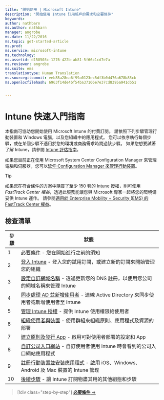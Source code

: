 ```yaml
---
title: "開始使用 | Microsoft Intune"
description: "開始使用 Intune 訂用帳戶的需求和必要條件"
keywords: 
author: nathbarn
ms.author: nathbarn
manager: angrobe
ms.date: 11/22/2016
ms.topic: get-started-article
ms.prod: 
ms.service: microsoft-intune
ms.technology: 
ms.assetid: d158503c-1276-422b-ab81-5f66c1cd7e7a
ms.reviewer: angrobe
ms.suite: ems
translationtype: Human Translation
ms.sourcegitcommit: eeb85a28ea6f99a0123ec5df3b0d476a678b85cb
ms.openlocfilehash: 6963f14de4bf54ba37166e7e37cd8395a941db51


---
```



# <a name="intune-quick-start-guide"></a>Intune 快速入門指南
本指南可協助您開始使用 Microsoft Intune 的付費訂閱。 請依照下列步驟管理行動裝置和 Windows 電腦，以及您組織中的應用程式。 您可以依序執行每個步驟，或在某個步驟不適用於您的環境或商務需求時跳過該步驟。 如果您想要試著了解 Intune，請參閱 [Intune 評估指南](/intune/understand-explore/get-started-with-a-30-day-trial-of-microsoft-intune)。  

如果您目前正在使用 Microsoft System Center Configuration Manager 來管理電腦和伺服器，您可以[延伸 Configuration Manager 來管理行動裝置](https://docs.microsoft.com/sccm/mdm/understand/choose-between-standalone-intune-and-hybrid-mobile-device-management)。

>[!TIP]
>如果您在符合條件的方案中購買了至少 150 套的 Intune 授權，則可使用 *FastTrack Center 權益*，透過此服務能讓您與 Microsoft 專家一起將您的環境備妥供 Intune 運作。 請參閱[適用於 Enterprise Mobility + Security (EMS) 的 FastTrack Center 權益](https://docs.microsoft.com/enterprise-mobility-security/Solutions/enterprise-mobility-fasttrack-program)。

## <a name="checklist"></a>檢查清單

| 步驟 | 狀態  |
| ------------- |-------------|
| 1  | [必要條件](what-to-know-before-you-start-microsoft-intune.md) - 您在開始進行之前的須知|
| 2 |  [登入 Intune](start-with-a-paid-subscription-to-microsoft-intune-step-1.md) - 登入您的試用訂閱，或建立新的訂閱來開始管理您的組織   |  
| 3 | [設定自訂網域名稱](start-with-a-paid-subscription-to-microsoft-intune-step-2.md) - 透過更新您的 DNS 註冊，以使用您公司的網域名稱來管理 Intune   |
| 4 | [同步處理 AD 並新增使用者](start-with-a-paid-subscription-to-microsoft-intune-step-3.md) - 連線 Active Directory 來同步使用者或新增使用者至 Intune  |
| 5 | [管理 Intune 授權](start-with-a-paid-subscription-to-microsoft-intune-step-4.md) - 提供 Intune 使用權限給使用者|
| 6 | [組織使用者與裝置](start-with-a-paid-subscription-to-microsoft-intune-step-5.md) - 使用群組來組織原則、應用程式及資源的部署 |
| 7 | [建立原則及發行 App](start-with-a-paid-subscription-to-microsoft-intune-step-6.md) - 啟用可對使用者部署的設定和 App |
| 8 | [自訂公司入口網站](start-with-a-paid-subscription-to-microsoft-intune-step-7.md) - 自訂使用者使用 Intune 時會看到的公司入口網站應用程式  |
| 9 | [註冊行動裝置並安裝應用程式](start-with-a-paid-subscription-to-microsoft-intune-step-8.md) - 啟用 iOS、Windows、Android 及 Mac 裝置的 Intune 管理 |
|10 | [後續步驟](post-configuration-tasks.md) - 讓 Intune 訂閱物盡其用的其他組態和步驟|


>[!div class="step-by-step"]
[**必要條件** &rarr;](what-to-know-before-you-start-microsoft-intune.md)



<!--HONumber=Nov16_HO5-->


